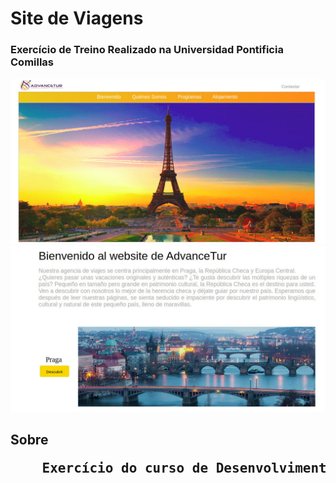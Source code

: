 <h1> Site de Viagens</h1>
<h3> Exercício de Treino Realizado na Universidad Pontificia Comillas </h3>

<img src = "Public/Img1.jpg" />
<img src = "Public/Img2.jpg" />

<h2> Sobre </h>

<pre>
    Exercício do curso de Desenvolvimento Web na Universidad Pontificia Comillas em Madrid - Espanha
</pre>
